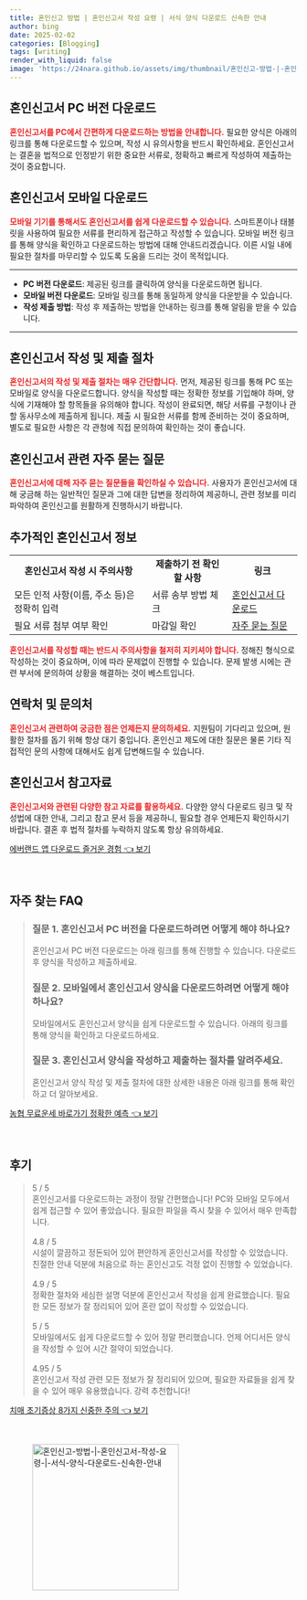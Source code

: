 ```yaml
---
title: 혼인신고 방법 | 혼인신고서 작성 요령 | 서식 양식 다운로드 신속한 안내
author: bing
date: 2025-02-02
categories: [Blogging]
tags: [writing]
render_with_liquid: false
image: 'https://24nara.github.io/assets/img/thumbnail/혼인신고-방법-|-혼인신고서-작성-요령-|-서식-양식-다운로드-신속한-안내.webp'
---
```



<h2 id='혼인신고서_PC버전_다운로드'>혼인신고서 PC 버전 다운로드</h2>

<p><b><span style="color: #ee2323;">혼인신고서를 PC에서 간편하게 다운로드하는 방법을 안내합니다.</span></b> 필요한 양식은 아래의 링크를 통해 다운로드할 수 있으며, 작성 시 유의사항을 반드시 확인하세요. 혼인신고서는 결혼을 법적으로 인정받기 위한 중요한 서류로, 정확하고 빠르게 작성하여 제출하는 것이 중요합니다.</p>

<h2 id='혼인신고서_모바일_다운로드'>혼인신고서 모바일 다운로드</h2>

<p><b><span style="color: #ee2323;">모바일 기기를 통해서도 혼인신고서를 쉽게 다운로드할 수 있습니다.</span></b> 스마트폰이나 태블릿을 사용하여 필요한 서류를 편리하게 접근하고 작성할 수 있습니다. 모바일 버전 링크를 통해 양식을 확인하고 다운로드하는 방법에 대해 안내드리겠습니다. 이른 시일 내에 필요한 절차를 마무리할 수 있도록 도움을 드리는 것이 목적입니다.</p>

<hr />

<ul>
    <li><b>PC 버전 다운로드</b>: 제공된 링크를 클릭하여 양식을 다운로드하면 됩니다.</li>
    <li><b>모바일 버전 다운로드</b>: 모바일 링크를 통해 동일하게 양식을 다운받을 수 있습니다.</li>
    <li><b>작성 제출 방법</b>: 작성 후 제출하는 방법을 안내하는 링크를 통해 알림을 받을 수 있습니다.</li>
</ul>

<hr />

<h2 id='혼인신고서_작성_절차'>혼인신고서 작성 및 제출 절차</h2>

<p><b><span style="color: #ee2323;">혼인신고서의 작성 및 제출 절차는 매우 간단합니다.</span></b> 먼저, 제공된 링크를 통해 PC 또는 모바일로 양식을 다운로드합니다. 양식을 작성할 때는 정확한 정보를 기입해야 하며, 양식에 기재해야 할 항목들을 유의해야 합니다. 작성이 완료되면, 해당 서류를 구청이나 관할 동사무소에 제출하게 됩니다. 제출 시 필요한 서류를 함께 준비하는 것이 중요하며, 별도로 필요한 사항은 각 관청에 직접 문의하여 확인하는 것이 좋습니다.</p>

<h2 id='자주_묻는_질문'>혼인신고서 관련 자주 묻는 질문</h2>

<p><b><span style="color: #ee2323;">혼인신고서에 대해 자주 묻는 질문들을 확인하실 수 있습니다.</span></b> 사용자가 혼인신고서에 대해 궁금해 하는 일반적인 질문과 그에 대한 답변을 정리하여 제공하니, 관련 정보를 미리 파악하여 혼인신고를 원활하게 진행하시기 바랍니다.</p>

<h2 id='추가_정보'>추가적인 혼인신고서 정보</h2>

<table>
    <tr>
        <td style="text-align: center; height: 17px;"><b>혼인신고서 작성 시 주의사항</b></td>
        <td style="text-align: center; height: 17px;"><b>제출하기 전 확인할 사항</b></td>
        <td style="text-align: center; height: 17px;"><b>링크</b></td>
    </tr>
    <tr>
        <td>모든 인적 사항(이름, 주소 등)은 정확히 입력</td>
        <td>서류 송부 방법 체크</td>
        <td><a href="#">혼인신고서 다운로드</a></td>
    </tr>
    <tr>
        <td>필요 서류 첨부 여부 확인</td>
        <td>마감일 확인</td>
        <td><a href="#">자주 묻는 질문</a></td>
    </tr>
</table>

<p><b><span style="color: #ee2323;">혼인신고서를 작성할 때는 반드시 주의사항을 철저히 지키셔야 합니다.</span></b> 정해진 형식으로 작성하는 것이 중요하며, 이에 따라 문제없이 진행할 수 있습니다. 문제 발생 시에는 관련 부서에 문의하여 상황을 해결하는 것이 베스트입니다.</p>

<h2 id='연락처_및_문의'>연락처 및 문의처</h2>

<p><b><span style="color: #ee2323;">혼인신고서 관련하여 궁금한 점은 언제든지 문의하세요.</span></b> 지원팀이 기다리고 있으며, 원활한 절차를 돕기 위해 항상 대기 중입니다. 혼인신고 제도에 대한 질문은 물론 기타 직접적인 문의 사항에 대해서도 쉽게 답변해드릴 수 있습니다.</p>

<h2 id='혼인신고서_참고자료'>혼인신고서 참고자료</h2>

<p><b><span style="color: #ee2323;">혼인신고서와 관련된 다양한 참고 자료를 활용하세요.</span></b> 다양한 양식 다운로드 링크 및 작성법에 대한 안내, 그리고 참고 문서 등을 제공하니, 필요할 경우 언제든지 확인하시기 바랍니다. 결혼 후 법적 절차를 누락하지 않도록 항상 유의하세요.</p>


<p><a class="click-button" title="에버랜드 앱 다운로드 즐거운 경험" href="https://24nara.github.io/posts/%EC%97%90%EB%B2%84%EB%9E%9C%EB%93%9C-%EC%95%B1-%EB%8B%A4%EC%9A%B4%EB%A1%9C%EB%93%9C-%EC%A6%90%EA%B1%B0%EC%9A%B4-%EA%B2%BD%ED%97%98/" rel="dofollow">에버랜드 앱 다운로드 즐거운 경험 👈 보기</a></p><br>
<h2 id='자주_찾는_FAQ'>자주 찾는 FAQ</h2>
<div itemscope="" itemtype="https://schema.org/FAQPage"> 
<blockquote> 
<div itemscope="" itemprop="mainEntity" itemtype="https://schema.org/Question"> 
<h3 itemprop="name">질문 1. 혼인신고서 PC 버전을 다운로드하려면 어떻게 해야 하나요?</h3> 
<div itemscope="" itemprop="acceptedAnswer" itemtype="https://schema.org/Answer"> 
<span itemprop="text"> <p>혼인신고서 PC 버전 다운로드는 아래 링크를 통해 진행할 수 있습니다. 다운로드 후 양식을 작성하고 제출하세요.</p> </span> 
</div> 
</div> 

<div itemscope="" itemprop="mainEntity" itemtype="https://schema.org/Question"> 
<h3 itemprop="name">질문 2. 모바일에서 혼인신고서 양식을 다운로드하려면 어떻게 해야 하나요?</h3> 
<div itemscope="" itemprop="acceptedAnswer" itemtype="https://schema.org/Answer"> 
<span itemprop="text"> <p>모바일에서도 혼인신고서 양식을 쉽게 다운로드할 수 있습니다. 아래의 링크를 통해 양식을 확인하고 다운로드하세요.</p> </span> 
</div> 
</div> 

<div itemscope="" itemprop="mainEntity" itemtype="https://schema.org/Question"> 
<h3 itemprop="name">질문 3. 혼인신고서 양식을 작성하고 제출하는 절차를 알려주세요.</h3> 
<div itemscope="" itemprop="acceptedAnswer" itemtype="https://schema.org/Answer"> 
<span itemprop="text"> <p>혼인신고서 양식 작성 및 제출 절차에 대한 상세한 내용은 아래 링크를 통해 확인하고 더 알아보세요.</p> </span> 
</div> 
</div> 

</blockquote> 
</div>
<p><a class="click-button" title="농협 무료운세 바로가기 정확한 예측" href="https://24nara.github.io/posts/%EB%86%8D%ED%98%91-%EB%AC%B4%EB%A3%8C%EC%9A%B4%EC%84%B8-%EB%B0%94%EB%A1%9C%EA%B0%80%EA%B8%B0-%EC%A0%95%ED%99%95%ED%95%9C-%EC%98%88%EC%B8%A1/" rel="dofollow">농협 무료운세 바로가기 정확한 예측 👈 보기</a></p><br>
<h2 id='후기'>후기</h2>
<div itemscope itemtype="https://schema.org/Product">
  <blockquote>
  <div itemprop="review" itemscope itemtype="https://schema.org/Review">
      <div itemprop="reviewRating" itemscope itemtype="https://schema.org/Rating"> <span itemprop="ratingValue">5</span> / <span itemprop="bestRating">5</span> </div>
      <span itemprop="reviewBody">혼인신고서를 다운로드하는 과정이 정말 간편했습니다! PC와 모바일 모두에서 쉽게 접근할 수 있어 좋았습니다. 필요한 파일을 즉시 찾을 수 있어서 매우 만족합니다.</span>
  </div>
  <br>
  <div itemprop="review" itemscope itemtype="https://schema.org/Review">
      <div itemprop="reviewRating" itemscope itemtype="https://schema.org/Rating"> <span itemprop="ratingValue">4.8</span> / <span itemprop="bestRating">5</span> </div>
      <span itemprop="reviewBody">시설이 깔끔하고 정돈되어 있어 편안하게 혼인신고서를 작성할 수 있었습니다. 친절한 안내 덕분에 처음으로 하는 혼인신고도 걱정 없이 진행할 수 있었습니다.</span>
  </div>
  <br>
  <div itemprop="review" itemscope itemtype="https://schema.org/Review">
      <div itemprop="reviewRating" itemscope itemtype="https://schema.org/Rating"> <span itemprop="ratingValue">4.9</span> / <span itemprop="bestRating">5</span> </div>
      <span itemprop="reviewBody">정확한 절차와 세심한 설명 덕분에 혼인신고서 작성을 쉽게 완료했습니다. 필요한 모든 정보가 잘 정리되어 있어 혼란 없이 작성할 수 있었습니다.</span>
  </div>
  <br>
  <div itemprop="review" itemscope itemtype="https://schema.org/Review">
      <div itemprop="reviewRating" itemscope itemtype="https://schema.org/Rating"> <span itemprop="ratingValue">5</span> / <span itemprop="bestRating">5</span> </div>
      <span itemprop="reviewBody">모바일에서도 쉽게 다운로드할 수 있어 정말 편리했습니다. 언제 어디서든 양식을 작성할 수 있어 시간 절약이 되었습니다.</span>
  </div>
  <br>
  <div itemprop="review" itemscope itemtype="https://schema.org/Review">
      <div itemprop="reviewRating" itemscope itemtype="https://schema.org/Rating"> <span itemprop="ratingValue">4.95</span> / <span itemprop="bestRating">5</span> </div>
      <span itemprop="reviewBody">혼인신고서 작성 관련 모든 정보가 잘 정리되어 있으며, 필요한 자료들을 쉽게 찾을 수 있어 매우 유용했습니다. 강력 추천합니다!</span>
  </div>
  </blockquote>
</div>
<p><a class="click-button" title="치매 초기증상 8가지 신중한 주의" href="https://24nara.github.io/posts/%EC%B9%98%EB%A7%A4-%EC%B4%88%EA%B8%B0%EC%A6%9D%EC%83%81-8%EA%B0%80%EC%A7%80-%EC%8B%A0%EC%A4%91%ED%95%9C-%EC%A3%BC%EC%9D%98/" rel="dofollow">치매 초기증상 8가지 신중한 주의 👈 보기</a></p><br>
<figure class="image"><img src="https://24nara.github.io/assets/img/thumbnail/혼인신고-방법-|-혼인신고서-작성-요령-|-서식-양식-다운로드-신속한-안내.webp" alt="혼인신고-방법-|-혼인신고서-작성-요령-|-서식-양식-다운로드-신속한-안내" width="256" height="256"></figure>